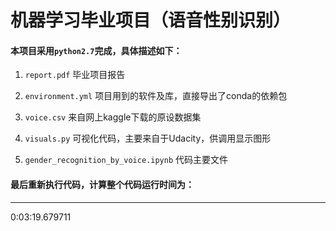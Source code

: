 
机器学习毕业项目（语音性别识别）
===========================

#### 本项目采用`python2.7`完成，具体描述如下：

1. `report.pdf` 毕业项目报告 

2. `environment.yml` 项目用到的软件及库，直接导出了conda的依赖包

3. `voice.csv` 来自网上kaggle下载的原设数据集

4. `visuals.py` 可视化代码，主要来自于Udacity，供调用显示图形

5. `gender_recognition_by_voice.ipynb` 代码主要文件

#### 最后重新执行代码，计算整个代码运行时间为：
--------------
0:03:19.679711


